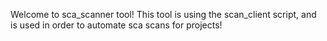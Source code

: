 Welcome to sca_scanner tool!
This tool is using the scan_client script, and is used in order to automate sca scans for projects!


